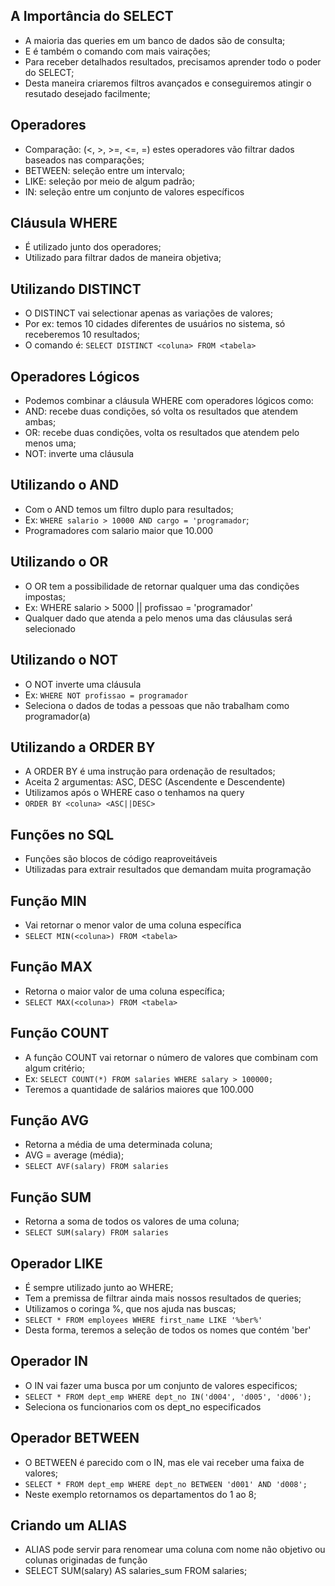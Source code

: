 ## A Importância do SELECT
- A maioria das queries em um banco de dados são de consulta;
- E é também o comando com mais vairações;
- Para receber detalhados resultados, precisamos aprender todo o poder do SELECT;
- Desta maneira criaremos filtros avançados e conseguiremos atingir o resutado desejado facilmente;

## Operadores
- Comparação: (<, >, >=, <=, =) estes operadores vão filtrar dados baseados nas comparações;
- BETWEEN: seleção entre um intervalo;
- LIKE: seleção por meio de algum padrão;
- IN: seleção entre um conjunto de valores específicos

## Cláusula WHERE
- É utilizado junto dos operadores;
- Utilizado para filtrar dados de maneira objetiva;

## Utilizando DISTINCT
- O DISTINCT vai selectionar apenas as variações de valores;
- Por ex: temos 10 cidades diferentes de usuários no sistema, só receberemos 10 resultados;
- O comando é: `SELECT DISTINCT <coluna> FROM <tabela>`

## Operadores Lógicos
-  Podemos combinar a cláusula WHERE com operadores lógicos como:
  - AND: recebe duas condições, só volta os resultados que atendem ambas;
  - OR: recebe duas condições, volta os resultados que atendem pelo menos uma;
  - NOT: inverte uma cláusula

## Utilizando o AND
- Com o AND temos um filtro duplo para resultados;
- Ex: `WHERE salario > 10000 AND cargo = 'programador`;
- Programadores com salario maior que 10.000

## Utilizando o OR
- O OR tem a possibilidade de retornar qualquer uma das condições impostas;
- Ex: WHERE salario > 5000 || profissao = 'programador'
- Qualquer dado que atenda a pelo menos uma das cláusulas será selecionado

## Utilizando o NOT
- O NOT inverte uma cláusula
- Ex: `WHERE NOT profissao = programador`
- Seleciona o dados de todas a pessoas que não trabalham como programador(a)

## Utilizando a ORDER BY
- A ORDER BY é uma instrução para ordenação de resultados;
- Aceita 2 argumentas: ASC, DESC (Ascendente e Descendente)
- Utilizamos após o WHERE caso o tenhamos na query
- `ORDER BY <coluna> <ASC||DESC>`

## Funções no SQL
- Funções são blocos de código reaproveitáveis
- Utilizadas para extrair resultados que demandam muita programação

## Função MIN
- Vai retornar o menor valor de uma coluna específica
- `SELECT MIN(<coluna>) FROM <tabela>`

## Função MAX
- Retorna o maior valor de uma coluna específica;
- `SELECT MAX(<coluna>) FROM <tabela>`

## Função COUNT
- A função COUNT vai retornar o número de valores que combinam com algum critério;
- Ex: `SELECT COUNT(*) FROM salaries WHERE salary > 100000;`
- Teremos a quantidade de salários maiores que 100.000

## Função AVG
- Retorna a média de uma determinada coluna;
- AVG = average (média);
- `SELECT AVF(salary) FROM salaries`

## Função SUM
- Retorna a soma de todos os valores de uma coluna;
- `SELECT SUM(salary) FROM salaries`

## Operador LIKE
- É sempre utilizado junto ao WHERE;
- Tem a premissa de filtrar ainda mais nossos resultados de queries;
- Utilizamos o coringa %, que nos ajuda nas buscas;
- `SELECT * FROM employees WHERE first_name LIKE '%ber%'`
- Desta forma, teremos a seleção de todos os nomes que contém 'ber'

## Operador IN
- O IN vai fazer uma busca por um conjunto de valores especificos;
- `SELECT * FROM dept_emp WHERE dept_no IN('d004', 'd005', 'd006');`
- Seleciona os funcionarios com os dept_no especificados

## Operador BETWEEN
- O BETWEEN é parecido com o IN, mas ele vai receber uma faixa de valores;
- `SELECT * FROM dept_emp WHERE dept_no BETWEEN 'd001' AND 'd008';`
- Neste exemplo retornamos os departamentos do 1 ao 8;

## Criando um ALIAS
- ALIAS pode servir para renomear uma coluna com nome não objetivo ou colunas originadas de função
- SELECT SUM(salary) AS salaries_sum FROM salaries;
